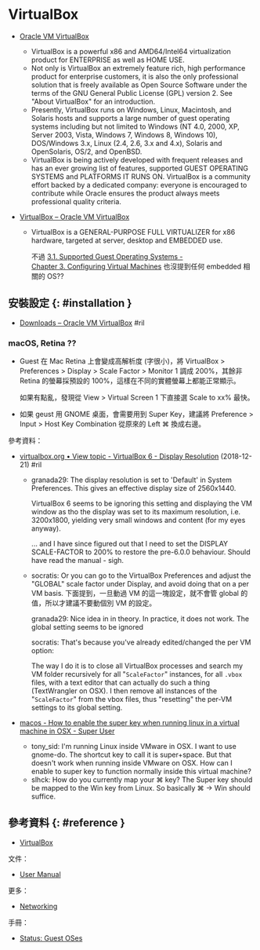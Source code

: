 # VirtualBox

  - [Oracle VM VirtualBox](https://www.virtualbox.org/)
      - VirtualBox is a powerful x86 and AMD64/Intel64 virtualization product for ENTERPRISE as well as HOME USE.
      - Not only is VirtualBox an extremely feature rich, high performance product for enterprise customers, it is also the only professional solution that is freely available as Open Source Software under the terms of the GNU General Public License (GPL) version 2. See "About VirtualBox" for an introduction.
      - Presently, VirtualBox runs on Windows, Linux, Macintosh, and Solaris hosts and supports a large number of guest operating systems including but not limited to Windows (NT 4.0, 2000, XP, Server 2003, Vista, Windows 7, Windows 8, Windows 10), DOS/Windows 3.x, Linux (2.4, 2.6, 3.x and 4.x), Solaris and OpenSolaris, OS/2, and OpenBSD.
      - VirtualBox is being actively developed with frequent releases and has an ever growing list of features, supported GUEST OPERATING SYSTEMS and PLATFORMS IT RUNS ON. VirtualBox is a community effort backed by a dedicated company: everyone is encouraged to contribute while Oracle ensures the product always meets professional quality criteria.

  - [VirtualBox – Oracle VM VirtualBox](https://www.virtualbox.org/wiki/VirtualBox)
      - VirtualBox is a GENERAL-PURPOSE FULL VIRTUALIZER for x86 hardware, targeted at server, desktop and EMBEDDED use.

        不過 [3.1. Supported Guest Operating Systems - Chapter 3\. Configuring Virtual Machines](https://www.virtualbox.org/manual/ch03.html#guestossupport) 也沒提到任何 embedded 相關的 OS??

## 安裝設定 {: #installation }

  - [Downloads – Oracle VM VirtualBox](https://www.virtualbox.org/wiki/Downloads) #ril

### macOS, Retina ??

  - Guest 在 Mac Retina 上會變成高解析度 (字很小)，將 VirtualBox > Preferences > Display > Scale Factor > Monitor 1 調成 200%，其餘非 Retina 的螢幕採預設的 100%，這樣在不同的實體螢幕上都能正常顯示。

    如果有點亂，發現從 View > Virtual Screen 1 下直接選 Scale to xx% 最快。

  - 如果 geust 用 GNOME 桌面，會需要用到 Super Key，建議將 Preference > Input > Host Key Combination 從原來的 Left ⌘  換成右邊。

參考資料：

  - [virtualbox\.org • View topic \- VirtualBox 6 \- Display Resolution](https://forums.virtualbox.org/viewtopic.php?f=8&t=90904) (2018-12-21) #ril

      - granada29: The display resolution is set to 'Default' in System Preferences. This gives an effective display size of 2560x1440.

        VirtualBox 6 seems to be ignoring this setting and displaying the VM window as tho the display was set to its maximum resolution, i.e. 3200x1800, yielding very small windows and content (for my eyes anyway).

        ... and I have since figured out that I need to set the DISPLAY SCALE-FACTOR to 200% to restore the pre-6.0.0 behaviour. Should have read the manual - sigh.

      - socratis: Or you can go to the VirtualBox Preferences and adjust the "GLOBAL" scale factor under Display, and avoid doing that on a per VM basis. 下面提到，一旦動過 VM 的這一塊設定，就不會管 global 的值，所以才建議不要動個別 VM 的設定。

        granada29: Nice idea in in theory. In practice, it does not work. The global setting seems to be ignored

        socratis: That's because you've already edited/changed the per VM option:

        The way I do it is to close all VirtualBox processes and search my VM folder recursively for all "`ScaleFactor`" instances, for all `.vbox` files, with a text editor that can actually do such a thing (TextWrangler on OSX). I then remove all instances of the "`ScaleFactor`" from the vbox files, thus "resetting" the per-VM settings to its global setting.

  - [macos \- How to enable the super key when running linux in a virtual machine in OSX \- Super User](https://superuser.com/questions/391207/)

      - tony_sid: I'm running Linux inside VMware in OSX. I want to use gnome-do. The shortcut key to call it is super+space. But that doesn't work when running inside VMware on OSX. How can I enable to super key to function normally inside this virtual machine?
      - slhck: How do you currently map your ⌘ key? The Super key should be mapped to the Win key from Linux. So basically ⌘ → Win should suffice.

## 參考資料 {: #reference }

  - [VirtualBox](https://www.virtualbox.org/)

文件：

  - [User Manual](https://www.virtualbox.org/manual/)

更多：

  - [Networking](virtualbox-networking.md)

手冊：

  - [Status: Guest OSes](https://www.virtualbox.org/wiki/Guest_OSes)
